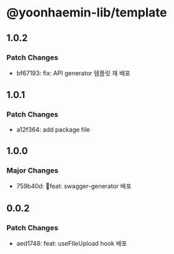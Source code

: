 # @yoonhaemin-lib/template

## 1.0.2

### Patch Changes

- bf67193: fix: API generator 템플릿 재 배포

## 1.0.1

### Patch Changes

- a12f364: add package file

## 1.0.0

### Major Changes

- 759b40d: feat: swagger-generator 배포

## 0.0.2

### Patch Changes

- aed1748: feat: useFIleUpload hook 배포
